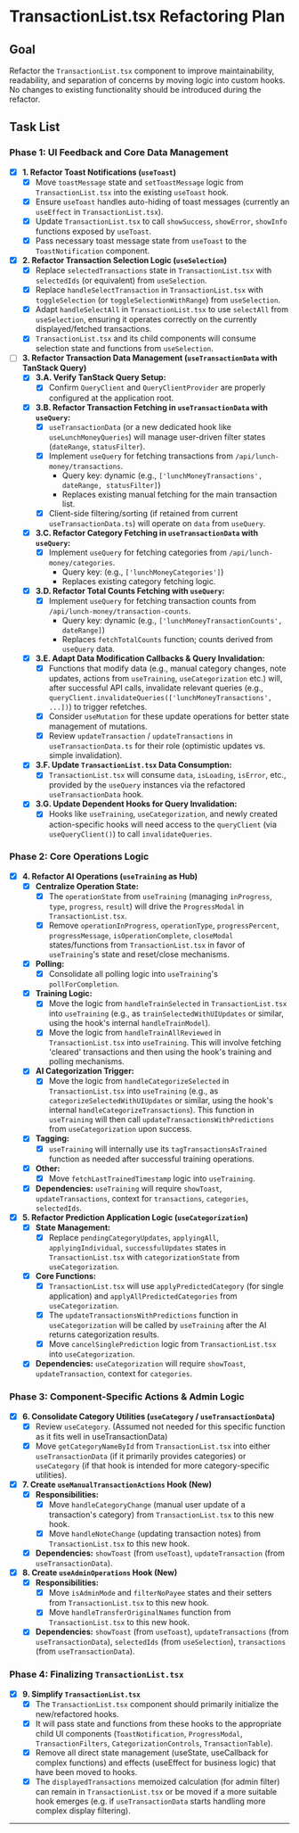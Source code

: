 # TransactionList.tsx Refactoring Plan

## Goal
Refactor the `TransactionList.tsx` component to improve maintainability, readability, and separation of concerns by moving logic into custom hooks. No changes to existing functionality should be introduced during the refactor.

## Task List

### Phase 1: UI Feedback and Core Data Management

- [x] **1. Refactor Toast Notifications (`useToast`)**
    - [x] Move `toastMessage` state and `setToastMessage` logic from `TransactionList.tsx` into the existing `useToast` hook.
    - [x] Ensure `useToast` handles auto-hiding of toast messages (currently an `useEffect` in `TransactionList.tsx`).
    - [x] Update `TransactionList.tsx` to call `showSuccess`, `showError`, `showInfo` functions exposed by `useToast`.
    - [x] Pass necessary toast message state from `useToast` to the `ToastNotification` component.

- [x] **2. Refactor Transaction Selection Logic (`useSelection`)**
    - [x] Replace `selectedTransactions` state in `TransactionList.tsx` with `selectedIds` (or equivalent) from `useSelection`.
    - [x] Replace `handleSelectTransaction` in `TransactionList.tsx` with `toggleSelection` (or `toggleSelectionWithRange`) from `useSelection`.
    - [x] Adapt `handleSelectAll` in `TransactionList.tsx` to use `selectAll` from `useSelection`, ensuring it operates correctly on the currently displayed/fetched transactions.
    - [x] `TransactionList.tsx` and its child components will consume selection state and functions from `useSelection`.

- [ ] **3. Refactor Transaction Data Management (`useTransactionData` with TanStack Query)**
    - [x] **3.A. Verify TanStack Query Setup:**
        - [x] Confirm `QueryClient` and `QueryClientProvider` are properly configured at the application root.
    - [x] **3.B. Refactor Transaction Fetching in `useTransactionData` with `useQuery`:**
        - [x] `useTransactionData` (or a new dedicated hook like `useLunchMoneyQueries`) will manage user-driven filter states (`dateRange`, `statusFilter`).
        - [x] Implement `useQuery` for fetching transactions from `/api/lunch-money/transactions`.
            - Query key: dynamic (e.g., `['lunchMoneyTransactions', dateRange, statusFilter]`)
            - Replaces existing manual fetching for the main transaction list.
        - [x] Client-side filtering/sorting (if retained from current `useTransactionData.ts`) will operate on `data` from `useQuery`.
    - [x] **3.C. Refactor Category Fetching in `useTransactionData` with `useQuery`:**
        - [x] Implement `useQuery` for fetching categories from `/api/lunch-money/categories`.
            - Query key: (e.g., `['lunchMoneyCategories']`)
            - Replaces existing category fetching logic.
    - [x] **3.D. Refactor Total Counts Fetching with `useQuery`:**
        - [x] Implement `useQuery` for fetching transaction counts from `/api/lunch-money/transaction-counts`.
            - Query key: dynamic (e.g., `['lunchMoneyTransactionCounts', dateRange]`)
            - Replaces `fetchTotalCounts` function; counts derived from `useQuery` data.
    - [x] **3.E. Adapt Data Modification Callbacks & Query Invalidation:**
        - [x] Functions that modify data (e.g., manual category changes, note updates, actions from `useTraining`, `useCategorization` etc.) will, after successful API calls, invalidate relevant queries (e.g., `queryClient.invalidateQueries(['lunchMoneyTransactions', ...])`) to trigger refetches.
        - [x] Consider `useMutation` for these update operations for better state management of mutations.
        - [x] Review `updateTransaction` / `updateTransactions` in `useTransactionData.ts` for their role (optimistic updates vs. simple invalidation).
    - [x] **3.F. Update `TransactionList.tsx` Data Consumption:**
        - [x] `TransactionList.tsx` will consume `data`, `isLoading`, `isError`, etc., provided by the `useQuery` instances via the refactored `useTransactionData` hook.
    - [x] **3.G. Update Dependent Hooks for Query Invalidation:**
        - [x] Hooks like `useTraining`, `useCategorization`, and newly created action-specific hooks will need access to the `queryClient` (via `useQueryClient()`) to call `invalidateQueries`.

### Phase 2: Core Operations Logic

- [x] **4. Refactor AI Operations (`useTraining` as Hub)**
    - [x] **Centralize Operation State:**
        - [x] The `operationState` from `useTraining` (managing `inProgress`, `type`, `progress`, `result`) will drive the `ProgressModal` in `TransactionList.tsx`.
        - [x] Remove `operationInProgress`, `operationType`, `progressPercent`, `progressMessage`, `isOperationComplete`, `closeModal` states/functions from `TransactionList.tsx` in favor of `useTraining`'s state and reset/close mechanisms.
    - [x] **Polling:**
        - [x] Consolidate all polling logic into `useTraining`'s `pollForCompletion`.
    - [x] **Training Logic:**
        - [x] Move the logic from `handleTrainSelected` in `TransactionList.tsx` into `useTraining` (e.g., as `trainSelectedWithUIUpdates` or similar, using the hook's internal `handleTrainModel`).
        - [x] Move the logic from `handleTrainAllReviewed` in `TransactionList.tsx` into `useTraining`. This will involve fetching 'cleared' transactions and then using the hook's training and polling mechanisms.
    - [x] **AI Categorization Trigger:**
        - [x] Move the logic from `handleCategorizeSelected` in `TransactionList.tsx` into `useTraining` (e.g., as `categorizeSelectedWithUIUpdates` or similar, using the hook's internal `handleCategorizeTransactions`). This function in `useTraining` will then call `updateTransactionsWithPredictions` from `useCategorization` upon success.
    - [x] **Tagging:**
        - [x] `useTraining` will internally use its `tagTransactionsAsTrained` function as needed after successful training operations.
    - [x] **Other:**
        - [x] Move `fetchLastTrainedTimestamp` logic into `useTraining`.
    - [x] **Dependencies:** `useTraining` will require `showToast`, `updateTransactions`, context for `transactions`, `categories`, `selectedIds`.

- [x] **5. Refactor Prediction Application Logic (`useCategorization`)**
    - [x] **State Management:**
        - [x] Replace `pendingCategoryUpdates`, `applyingAll`, `applyingIndividual`, `successfulUpdates` states in `TransactionList.tsx` with `categorizationState` from `useCategorization`.
    - [x] **Core Functions:**
        - [x] `TransactionList.tsx` will use `applyPredictedCategory` (for single application) and `applyAllPredictedCategories` from `useCategorization`.
        - [x] The `updateTransactionsWithPredictions` function in `useCategorization` will be called by `useTraining` after the AI returns categorization results.
        - [x] Move `cancelSinglePrediction` logic from `TransactionList.tsx` into `useCategorization`.
    - [x] **Dependencies:** `useCategorization` will require `showToast`, `updateTransaction`, context for `categories`.

### Phase 3: Component-Specific Actions & Admin Logic

- [x] **6. Consolidate Category Utilities (`useCategory` / `useTransactionData`)**
    - [x] Review `useCategory`. (Assumed not needed for this specific function as it fits well in useTransactionData)
    - [x] Move `getCategoryNameById` from `TransactionList.tsx` into either `useTransactionData` (if it primarily provides categories) or `useCategory` (if that hook is intended for more category-specific utilities).

- [x] **7. Create `useManualTransactionActions` Hook (New)**
    - [x] **Responsibilities:**
        - [x] Move `handleCategoryChange` (manual user update of a transaction's category) from `TransactionList.tsx` to this new hook.
        - [x] Move `handleNoteChange` (updating transaction notes) from `TransactionList.tsx` to this new hook.
    - [x] **Dependencies:** `showToast` (from `useToast`), `updateTransaction` (from `useTransactionData`).

- [x] **8. Create `useAdminOperations` Hook (New)**
    - [x] **Responsibilities:**
        - [x] Move `isAdminMode` and `filterNoPayee` states and their setters from `TransactionList.tsx` to this new hook.
        - [x] Move `handleTransferOriginalNames` function from `TransactionList.tsx` to this new hook.
    - [x] **Dependencies:** `showToast` (from `useToast`), `updateTransactions` (from `useTransactionData`), `selectedIds` (from `useSelection`), `transactions` (from `useTransactionData`).

### Phase 4: Finalizing `TransactionList.tsx`

- [x] **9. Simplify `TransactionList.tsx`**
    - [x] The `TransactionList.tsx` component should primarily initialize the new/refactored hooks.
    - [x] It will pass state and functions from these hooks to the appropriate child UI components (`ToastNotification`, `ProgressModal`, `TransactionFilters`, `CategorizationControls`, `TransactionTable`).
    - [x] Remove all direct state management (useState, useCallback for complex functions) and effects (useEffect for business logic) that have been moved to hooks.
    - [x] The `displayedTransactions` memoized calculation (for admin filter) can remain in `TransactionList.tsx` or be moved if a more suitable hook emerges (e.g. if `useTransactionData` starts handling more complex display filtering).

---

